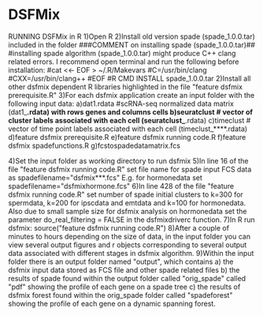 # DSFMix

RUNNING DSFMix in R
1)Open R
2)Install old version spade (spade_1.0.0.tar) included in the folder
###COMMENT on installing spade (spade_1.0.0.tar)##
#installing spade algorithm (spade_1.0.0.tar) might produce C++ clang related errors. I recommend open terminal and run the following before installation:
#cat <<- EOF > ~/.R/Makevars
#C=/usr/bin/clang
#CXX=/usr/bin/clang++
#EOF
#R CMD INSTALL spade_1.0.0.tar
2)Install all other dsfmix dependent R libraries highlighted in the file "feature dsfmix prerequisite.R"
3)For each dsfmix application create an input folder with the following input data:
a)dat1.rdata #scRNA-seq normalized data matrix (dat1_****.rdata) with rows genes and columns cells
b)seuratclust # vector of cluster labels associated with each cell (seuratclust_****.rdata)
c)timeclust # vector of time point labels associated with each cell (timeclust_****.rdata)
d)feature dsfmix prerequisite.R
e)feature dsfmix running code.R
f)feature dsfmix spadefunctions.R
g)fcstospadedatamatrix.fcs

4)Set the input folder as working directory to run dsfmix
5)In line 16 of the file "feature dsfmix running code.R" set file name for spade input FCS data as spadefilename="dsfmix***.fcs" E.g. for hormonedata set spadefilename="dsfmixhormone.fcs"
6)In line 428 of the file "feature dsfmix running code.R" set number of spade initial clusters to k=300 for spermdata, k=200 for ipscdata and emtdata and k=100 for hormonedata. Also due to small sample size for dsfmix analysis on hormonedata set the parameter do_real_filtering = FALSE in the dsfmixdriverc function.
7)In R run dsfmix:
   source("feature dsfmix running code.R")
8)After a couple of minutes to hours depending on the size of data, in the input folder you can view several output figures and r objects corresponding to several output data associated with different stages in  dsfmix algorithm.
9)Within the input folder there is an output folder named "output", which contains a) the dsfmix input data stored as FCS file and other spade related files
    b) the results of  spade found within the output folder called "orig_spade" called "pdf" showing the profile of each gene on a spade tree
    c) the results of dsfmix forest found within the orig_spade folder called "spadeforest" showing the profile of each gene on a dynamic spanning forest.
